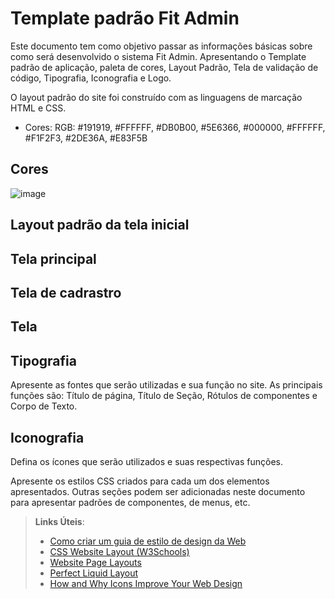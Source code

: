 # Template padrão Fit Admin

Este documento tem como objetivo passar as informações básicas sobre como será desenvolvido o sistema Fit Admin. Apresentando o Template padrão de aplicação, paleta de cores, Layout Padrão, Tela de validação de código, Tipografia, Iconografia e Logo.

O layout padrão do site foi construído com as linguagens de marcação HTML e CSS.

- Cores: RGB: #191919, #FFFFFF, #DB0B00, #5E6366, #000000, #FFFFFF, #F1F2F3, #2DE36A, #E83F5B
## Cores

![image](https://github.com/user-attachments/assets/20d0038d-a6ce-43f6-a06e-be05077b83e2)

## Layout padrão da tela inicial 

## Tela principal

## Tela de cadrastro

## Tela 

## Tipografia

Apresente as fontes que serão utilizadas e sua função no site. As principais funções são: Título de página, Título de Seção, Rótulos de componentes e Corpo de Texto.


## Iconografia

Defina os ícones que serão utilizados e suas respectivas funções.

Apresente os estilos CSS criados para cada um dos elementos apresentados.
Outras seções podem ser adicionadas neste documento para apresentar padrões de componentes, de menus, etc.


> **Links Úteis**:
>
> -  [Como criar um guia de estilo de design da Web](https://edrodrigues.com.br/blog/como-criar-um-guia-de-estilo-de-design-da-web/#)
> - [CSS Website Layout (W3Schools)](https://www.w3schools.com/css/css_website_layout.asp)
> - [Website Page Layouts](http://www.cellbiol.com/bioinformatics_web_development/chapter-3-your-first-web-page-learning-html-and-css/website-page-layouts/)
> - [Perfect Liquid Layout](https://matthewjamestaylor.com/perfect-liquid-layouts)
> - [How and Why Icons Improve Your Web Design](https://usabilla.com/blog/how-and-why-icons-improve-you-web-design/)
